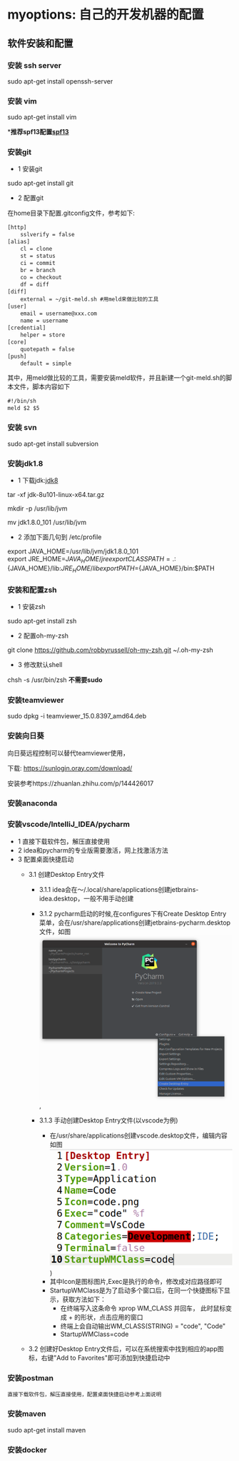 # myoptions: 自己的开发机器的配置

## 软件安装和配置

### 安装 ssh server
sudo apt-get install openssh-server

### 安装 vim 
sudo apt-get install vim

***推荐spf13配置[spf13](https://github.com/spf13/spf13-vim)**

### 安装git
- 1 安装git

sudo apt-get install git

- 2 配置git

在home目录下配置.gitconfig文件，参考如下:

    [http]
	    sslverify = false
    [alias]
        cl = clone
        st = status
        ci = commit
        br = branch
        co = checkout
        df = diff
    [diff]
        external = ~/git-meld.sh #用meld来做比较的工具
    [user]
        email = username@xxx.com
        name = username
    [credential]
        helper = store
    [core]
        quotepath = false
    [push]
        default = simple

其中，用meld做比较的工具，需要安装meld软件，并且新建一个git-meld.sh的脚本文件，脚本内容如下
    
    #!/bin/sh
    meld $2 $5

### 安装 svn
sudo apt-get install subversion 

### 安装jdk1.8
- 1 下载jdk:[jdk8](http://www.oracle.com/technetwork/java/javase/downloads/jdk8-downloads-2133151.html)

tar -xf jdk-8u101-linux-x64.tar.gz

mkdir -p /usr/lib/jvm

mv jdk1.8.0_101 /usr/lib/jvm

- 2 添加下面几句到 /etc/profile

export JAVA_HOME=/usr/lib/jvm/jdk1.8.0_101   
export JRE_HOME=${JAVA_HOME}/jre    
export CLASSPATH=.:${JAVA_HOME}/lib:${JRE_HOME}/lib    
export PATH=${JAVA_HOME}/bin:$PATH

### 安装和配置zsh
- 1 安装zsh

sudo apt-get install zsh

- 2 配置oh-my-zsh

git clone https://github.com/robbyrussell/oh-my-zsh.git ~/.oh-my-zsh

- 3 修改默认shell

chsh -s /usr/bin/zsh   **不需要sudo**


### 安装teamviewer
sudo dpkg -i teamviewer_15.0.8397_amd64.deb

### 安装向日葵
向日葵远程控制可以替代teamviewer使用，

下载: https://sunlogin.oray.com/download/

安装参考https://zhuanlan.zhihu.com/p/144426017

### 安装anaconda

### 安装vscode/IntelliJ_IDEA/pycharm
- 1 直接下载软件包，解压直接使用
- 2 idea和pycharm的专业版需要激活，网上找激活方法
- 3 配置桌面快捷启动
    * 3.1 创建Desktop Entry文件
        * 3.1.1 idea会在～/.local/share/applications创建jetbrains-idea.desktop，一般不用手动创建
        * 3.1.2 pycharm启动的时候,在configures下有Create Desktop Entry菜单，会在/usr/share/applications创建jetbrains-pycharm.desktop文件，如图![pycharm](pycharm_desktop.png),
        * 3.1.3 手动创建Desktop Entry文件(以vscode为例)

            * 在/usr/share/applications创建vscode.desktop文件，编辑内容如图![vscode](vscode_desktop.png))
            * 其中Icon是图标图片,Exec是执行的命令，修改成对应路径即可
            * StartupWMClass是为了启动多个窗口后，在同一个快捷图标下显示，获取方法如下：
                * 在终端写入这条命令 xprop WM_CLASS 并回车， 此时鼠标变成 + 的形状，点击应用的窗口
                * 终端上会自动输出WM_CLASS(STRING) = "code", "Code"
                * StartupWMClass=code

    * 3.2 创建好Desktop Entry文件后，可以在系统搜索中找到相应的app图标，右键"Add to Favorites"即可添加到快捷启动中

### 安装postman
    直接下载软件包，解压直接使用，配置桌面快捷启动参考上面说明

### 安装maven

sudo apt-get install maven

### 安装docker  
